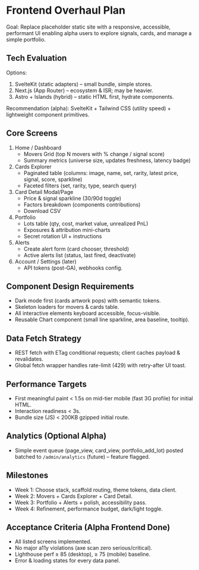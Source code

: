 # Frontend Overhaul Plan

Goal: Replace placeholder static site with a responsive, accessible, performant UI enabling alpha users to explore signals, cards, and manage a simple portfolio.

## Tech Evaluation
Options:
1. SvelteKit (static adapters) – small bundle, simple stores.
2. Next.js (App Router) – ecosystem & ISR; may be heavier.
3. Astro + Islands (hybrid) – static HTML first, hydrate components.

Recommendation (alpha): SvelteKit + Tailwind CSS (utility speed) + lightweight component primitives.

## Core Screens
1. Home / Dashboard
   - Movers Grid (top N movers with % change / signal score)
   - Summary metrics (universe size, updates freshness, latency badge)
2. Cards Explorer
   - Paginated table (columns: image, name, set, rarity, latest price, signal, score, sparkline)
   - Faceted filters (set, rarity, type, search query)
3. Card Detail Modal/Page
   - Price & signal sparkline (30/90d toggle)
   - Factors breakdown (components contributions)
   - Download CSV
4. Portfolio
   - Lots table (qty, cost, market value, unrealized PnL)
   - Exposures & attribution mini-charts
   - Secret rotation UI + instructions
5. Alerts
   - Create alert form (card chooser, threshold)
   - Active alerts list (status, last fired, deactivate)
6. Account / Settings (later)
   - API tokens (post-GA), webhooks config.

## Component Design Requirements
- Dark mode first (cards artwork pops) with semantic tokens.
- Skeleton loaders for movers & cards table.
- All interactive elements keyboard accessible, focus-visible.
- Reusable Chart component (small line sparkline, area baseline, tooltip).

## Data Fetch Strategy
- REST fetch with ETag conditional requests; client caches payload & revalidates.
- Global fetch wrapper handles rate-limit (429) with retry-after UI toast.

## Performance Targets
- First meaningful paint < 1.5s on mid-tier mobile (fast 3G profile) for initial HTML.
- Interaction readiness < 3s.
- Bundle size (JS) < 200KB gzipped initial route.

## Analytics (Optional Alpha)
- Simple event queue (page_view, card_view, portfolio_add_lot) posted batched to `/admin/analytics` (future) – feature flagged.

## Milestones
- Week 1: Choose stack, scaffold routing, theme tokens, data client.
- Week 2: Movers + Cards Explorer + Card Detail.
- Week 3: Portfolio + Alerts + polish, accessibility pass.
- Week 4: Refinement, performance budget, dark/light toggle.

## Acceptance Criteria (Alpha Frontend Done)
- All listed screens implemented.
- No major a11y violations (axe scan zero serious/critical).
- Lighthouse perf ≥ 85 (desktop), ≥ 75 (mobile) baseline.
- Error & loading states for every data panel.

